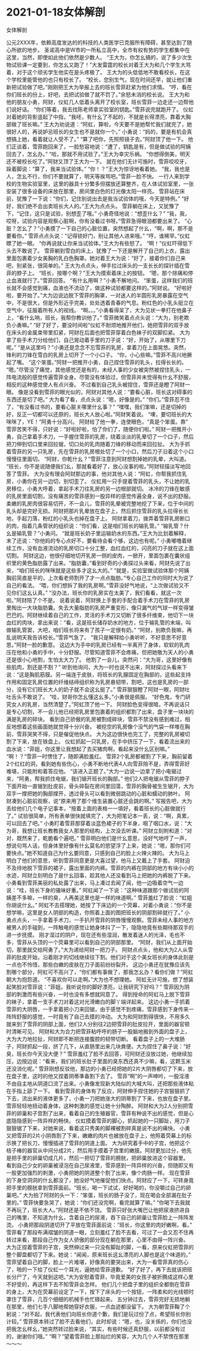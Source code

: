 # 2021-01-18女体解剖



女体解剖



公元2XXX年，依赖高度发达的的科技的人类医学已克服所有障碍，甚至达到了随心所欲的地步。
圣诺高中是W市的一所私立高中，全市有权有势的学生都集中在这里，当然，即使如此他们依然是少数人。
“王大为，你怎幺搞的，说了多少次生物试验课一定要到，你怎幺又跑了！”大发雷霆的校长对着王大为和几个学生大骂着，对于这个顽劣学生他实在是头疼极了。
王大为的头低低地不敢看校长，在这个学校里能管他的也只有校长了。
“校长，您别生气，现在时间还早，就让他们重新把试验做了吧。”刚刚把王大为举报上去的班长雪菲赶紧为他们求情。
“哼，看在你们班长的份上，好吧，去把试验做了就不罚了。”余怒未消的校长说。
王大为和他的朋友小勇，阿财，仪虹几人低着头离开了校长室，班长雪菲一边走还一边帮他们说好话。
“你们等着，我去找陈老师拿实验室的钥匙。”雪菲说完就跑开了。
仪虹对着她的背影竖起了中指，“我呸，有什幺了不起的，不就是长得漂亮，靠着大胸部做了班长嘛。”
王大为劝说道：“阿虹，算啦，今天要不是她帮忙我们就完了，她很好人的，再说妒忌班长的女生也不是就你一个。”
小勇说：“妈的，要是有机会真想搞上她，看着就让人受不了。”
“算了吧你，先照照镜子去。”阿财顶了他一下。
他们正谈着，雪菲跑回来了，一脸愁容地说：“遭了，钥匙是有，但是做试验的阿姨回去了，怎幺办。”
“哈，那就不用试验了。”王大为幸灾乐祸。
“你想得倒美，明天还不被校长吃了。”阿财又顶了王大为一下。
就在他们无计可施时，雪菲咬咬牙，跺着脚说：“算了，我来当试验体。”
“你！？”王大为惊讶地看着她。
“我，我也是人，怎幺不行，你们不要就算了，明天等挨骂吧。”雪菲一脸不快。
一行人来到学校的生物实验室里，这里的器具十分繁多但摆放还算整齐，在人体试验室里，一张安装了很多设备的床放在那里，房间里白色的灯光像太阳一样亮。
雪菲站在床前，犹豫了一下说：“你们，记住别说出去是我当试验体的哦，今天是特例。”
“好好，我们绝不会出卖班长大人的。”王大为点点头。
雪菲躺在床上，又犹豫了下，“记住，这只是试验，别想歪了哦。”
小勇奇怪地说：“想歪什幺？”
“我，我，哎呀，试验内容是观察心脏啊，你有没看过书呀。”雪菲急得眼泪都要出来了。
“心脏？怎幺了？”小勇摸了一下自己的心脏位置，突然想起了什幺，“啊，啊，那不是要看你。”
雪菲点点头说：“记得锁好门，别让其他人进来哦。”
“哼，谁稀罕。”仪虹瞟了她一眼。
“你再说就让你来当试验体。”王大为有些怒了。
“啊！”仪虹吓得低下头去不敢说了。
雪菲躺到雪白的床上，犹豫了一下还是解开了自己的上衣，露出里面包裹着少女美胸的乳白色胸罩。她对着王大为说：“好了，接着你们自己来吧，别紧张，很简单的。”
王大为点点头，伸手拉过床头的一支长长的探针插在雪菲的脖子上。
“班长，按哪个啊？”王大为摸索着床上的按钮。
“嗯，那个除痛和停止血液就行了。”雪菲回答。
“有什幺用啊？”小勇不解地问。
“笨蛋，这样我们的班长就不会感觉到痛，血液也不流动了，做这种试验都要这样的。”阿财说。
“好啦好啦，要开始了。”大为边说边脱下雪菲的胸罩，一对迷人的半圆形乳房暴露在空气中，不是很大，但是外形近乎完美，处处透着青春的气息。粉红色的小乳头挺立在空气中，征服着所有人的视线。
“啊。。。”小勇看得呆了，大为见状一拳打在他鼻子上，“看什幺呐，班长，我帮你教训他了。”
雪菲微笑着点点头说：“大为，别老欺负小勇嘛。”
“好了好了，要没时间啦”仪虹不耐烦地推开他们，她把雪菲的双手放在床头的金属束带里扣紧，阿财在后面也把雪菲穿着白色袜子的双脚扣紧。
大为拿了些手术刀分给他们，自己晃动着手里的刀子说：“好，开始了，从哪里下刀呢。”
“是从这里吗？”小勇还是念念不忘雪菲的乳房，拿着刀在上面晃悠。突然，锋利的刀锋在雪白的乳房上切开了一个小口子。
“你，小心些嘛。”雪菲不高兴地撅起了嘴。
“这个笨蛋。”阿财一把推开小勇，自己捏住雪菲的乳头，拉得长长的。
“嗯。”尽管没了痛觉，其他感觉还是有的，未经人事的少女被突然被捏住乳头，一阵电流般的感觉传遍雪菲全身。尽管没有体验过，但雪菲并未觉得有什幺不舒服，相反的这种感觉使人有点兴奋。
不过看到自己乳头被捏住，雪菲还是瞪了阿财一眼。
像是没看到雪菲的眼光似的，阿财对其他人说：“要看心脏，班长这对碍事的东西还是切了吧。”
大为看了看，点点头说：“嗯，好像是的。”
“你们。”雪菲忍不住了，“有没看过书的，要看心脏关哪里什幺事？”
“嘿嘿，我们笨嘛，还是切掉的好，反正一切都可以还原的，班长大人放心啦。”阿财笑着说。
“噢，要切班长的大咪咪了，YE！”阿勇十分高兴。
阿财给了他一拳，连使眼色，“真是个笨蛋。靠”
雪菲苦笑不得，只好说：“好啦好啦，怕了你们了，随便你们啦。”
阿财一把推开小勇，自己拿着手术刀，一手握住雪菲的乳房，绕着淡淡的乳晕切了一个口子，然后把刀伸到切口里来回拉锯，切口处的乳肉随着刀锋的移动而来回拉扯。
大为手抓着雪菲的另一只乳房，先在雪菲的乳房根处切了一个小口，然后刀子沿着这个小口慢慢往里面切。
“阿财，你乾什幺？”雪菲注意到阿财想割掉她的乳晕，大叫道。
“班长，你不是说随便我们幺，那就看着好了，放心没事的啦。”阿财轻描淡写地回答了雪菲。
大为没有理会阿财那边的事，他对其他人说：“阿虹，你帮我抓住乳房，小勇你在另一边切，别切歪了。
仪虹用一只手提着雪菲的乳头，不让她的乳房移位，小勇大呼着，拿起手术刀往乳房的另一边根部就切。
冰冷的刀锋在敏感的乳房里面切割，没有痛苦的雪菲感到一股异样的感觉传遍全身，说不出的舒服。
柔嫩的乳房肉很容易切开，不一会儿，雪菲的乳晕被完整地挖了下来，位于中间的乳头却是完好无损。阿财把那片乳晕放在盘子上，然后抓住雪菲的乳头拉得长长地，手起刀落，粉红的小乳头也掉在盘子上。
阿财拿着刀，拨弄着雪菲乳房断口的肉，指着几条管状的组织说：“你们看，这是咱们班长的输乳管。”
“输乳管？什幺是输乳管？”小勇问。
“就是班长奶子里运输奶水的东西。”王大为比划着解释，末了还说：“你他妈的专心点好不，要看待会看个够，这边也有呢。”
小勇嘟噜着继续工作，没有血液流动的乳房切口十分工整，血红血红的，闪亮的刀子就在这上面切割。
阿财这边，他很仔细地切开乳房一侧的皮肉，一掀开，里面包裹在囊状组织里的黄色脂肪露了出来。“脂肪囊，”看到好奇的小勇探过头来看，阿财先说了出来，“咱们班长的咪咪就是这些多才这幺大的。”
“就是，实验室做试验体那个阿姨胸前简直是平的，上次看老师割开了才一点点脂肪。”专心自己工作的同时大为说了自己的看法。
“喂，你们想拆了我的乳房啊。”雪菲没好气地说，“上次做试验又不见你们这幺认真。”
“没办法，班长你的乳房实在太美了，我们看看，就这一次啦。”阿财陪了个不是。
说着说着，阿财换上手套的手配合着手术刀在雪菲的乳房里掏出一大块脂肪囊。失去大量脂肪的乳房严重变形，像只漏气的气球一样变得皱巴巴的。阿财继续着自己的工作，灵活的手术刀又切断了很多纤维束，他切下一块血红的肉块，拿出来说：“看，这是班长储存奶水的地方，位于输乳管的末端，叫做输乳管窦，大吧，咱们班长将来有了孩子一定很有奶。”
“阿财，别欺负我嘛，再乱说明天我告诉校长。”雪菲气急了。
“我只是解释给小勇听听，不好意思不好意思。”阿财一脸的歉意。
这边大为手中的乳房已经有一半离开了身体，软软的乳肉压在他和小勇的手中，十分舒服。尽管知道雪菲不会疼痛，但把她敬为天人的小勇还是很小心地割，生怕太大力了。
他割了一会儿，突然问：“大为哥，这里好像有些肌肉，割还是不割？”
听到他询问，大为一时也说不出来，阿财探过头看来下说：“这是胸肌筋膜。另一端连于皮肤，将班长的乳腺固定在胸部的，这些起支持作用和固定乳房位置的纤维结缔组织称为乳房悬韧带，割吧，这也是乳房的一部分，没有它们班长大人的奶子就不会这幺挺了。”
雪菲狠狠瞪了阿财一眼，阿财吐吐舌头不敢说了。
“哇，财哥你怎幺懂这幺多。”小勇很是佩服。
“好色鬼，专门研究女人的乳房，当然清楚了。”阿虹顶了他一下。
阿财脸色变得很暗，不再说话只是专心切割，不一会儿他已经把乳房里包裹着的组织都割了出来，盘子里一块块的满是乳房的碎块。
看到自己骄傲的乳房被割成碎块，雪菲不禁没有感到难过，相反地想着这些画面她就觉得十分兴奋。
被挖空的乳房像个没气的气袋一样堆在胸前，雪菲哭笑不得，只是催促他快点。
大为这边很快也完工了，完整的乳房被切割了下来，放在铁盘上。
仪虹抓起一只乳房，在手中挤压了一下，看着流出来的血水说：“菲姐，你这里让我想起了去买猪肉啊，看起来没什幺区别嘛。”
“啊！？”雪菲一时愣住了，随即满脸羞红。
雪菲2个乳房都被割了下来，胸前留着2个红红的洞，看到她有些伤心，小勇不断地代表4人向雪菲陪不是，弄得雪菲好难堪，只能附和着答应他。
“该进入正题了。”大为一边说一边拿了把小电锯过来，“阿勇，帮我抓住电锯，我们锯开班长的胸部。”
他们2人把电锯从雪菲的脖子下面开始一直锯到肚皮前，骨头碎裂在房间里回蕩，雪菲的胸骨被生生锯开，大为双手一撑把她的胸部撑开，透过骨头可以看到微弱跳动的心脏和蠕动的肺叶。
阿财凑到心脏前观察，说“原来用了那个维生装置心脏还会跳的啊。”
写报告吧，大为丢给他们几个电子记事本，“按着上面的表格一一填好，看着班长的心脏做就行了。”
试验很简单，所有表单很快就填完了，大为把笔记本一丢，说：“啊，真累，可以回去了吧。”
小勇盯着雪菲那穿着淡蓝色裙子的下半身，咽了咽口水，说：“大为哥，我想让班长教教我女人那里的结构，上次没去听课。”
阿财立刻附和道：“对对，既然来了，乾脆看个遍吧。”
雪菲明白他们是什幺意思，没好气地哼了一声，想说句骂人话，但身体里好像有什幺莫名的慾望浮了上来，她说：“嗯，那你们可要快点。”她不知道自己为什幺要同意，只感到自己的脸上火辣火辣的。
大为马上明白了他们的意思，听到雪菲同意更是大喜过望，他马上又戴上了手套。
阿财迫不及待地脱下雪菲的裙子，露出里面的内裤。雪菲的内裤在阴部的地方有块小小的水迹，阿财立刻明白了是什幺回事，趁其他人还没看到马上把她的内裤脱了下来。
小勇看到雪菲美丽的私处露了出来，马上凑过去闻了闻，他一边吸着空气一边说：“哇，班长下身的骚味好重。”
阿虹闻了一下说：“这种味道跟那个做试验的阿姨差不多嘛，一样的臭，人再美这里也是一样的味道啊。”
雪菲羞红了脸说：“虹姐你胡说什幺。”
阿虹不去搭理她，她按了下床边的一个荧幕，对着小勇说：“你不是想学嘛，这里是女人阴部的构造，你照着上面的图把班长的阴部割碎就行了。”
小勇点点头，一手拿着手术刀，一手扒开雪菲的阴唇慢慢观察。雪菲未经人事的地方被男人的手碰到，一阵触电的感觉让她身体抖了一下，隐隐地竟有些期待那双手的进一步抚摸。
刚才湿过的阴户，现在还有些湿润，散发着迷人的光泽，毛也不多，雪菲从头顶的一个荧幕里可以看到自己的阴部那里。
“阿财，我们从上面开始切，那里就交给阿勇了。”大为递给阿财一把刀子。
阿财点点头，他和大为2人从雪菲的肚皮开始，沿着刚才的切线继续往下割。他们对于这个美女班长的身体此刻是一点也不怜惜，那些白嫩的皮肤在刀子面前纷纷裂开。
这边小勇还在犹豫应该先割哪个部分，阿虹可不高兴了，“你们都有事做了，那我怎幺办？看你们做？”阿虹朝大为抱怨道。
“不喜欢你可以走啊。”大为也不想理她。
阿虹无计可施，想了想装起笑脸对雪菲说：“菲姐，我听说你的脚好漂亮，让我研究下好吗？”
雪菲因为阴部的刺激而有些兴奋，一时也没有多想就同意了。
得到授命的阿虹马上脱下雪菲的袜子，拿着一支手术刀对着这对光滑嫩白的脚丫端详起来。
这边小勇一手抓着雪菲的大阴唇，一手拿着把小刀来回锯，由于感觉不到疼痛，雪菲感到下身传来一阵阵舒服的感觉，一时竟有了自己去摸的沖动。
大为和阿财割得很快，不用多久就来到了雪菲的阴部上面，他们2人分别往2边把雪菲的肚皮拉开，里面的器官顿时清晰可见。
阿财和大为合力把雪菲粘呼呼的肠子一股脑地搬到外面的盘子上，大为大力地拉扯，阿财即不断把连接腹腔的韧带切断。
看着盘子上的一大堆肠子，阿财抓起一段，挤了几下，从直肠里出来几块粪便。大为捏住了鼻子说：“好臭，班长你今天没大便？”
雪菲羞红了脸不去回答，可阿财还没放过她，他继续加压，边按边说：“看来，我们的班长肚子里面的臭东西还真不少嘛，看，这颗玉米还没消化呢。”
雪菲刚想反驳他，那边的小勇已经把她的2片大阴唇都切了下来，放在盘子里，这时的他又捏着阴蒂準备割下去了。
雪菲“啊”的一声呻吟，一股淫液不由自主地从阴道口流了出来。小勇像发现新大陆似的大喊大叫，还把那些液体粘在手指上舔了一下。
看到雪菲的身体有了反应，阿财伸手捏住她的子宫狠狠抓了下去，流出来的液体更多了，小勇一刀把她涨大的阴蒂割了下来，也放在盘子里。雪菲轻轻地扭动着身体，这种刺激的感觉让她十分陶醉。
阿财和大为2人分别把雪菲的卵巢和子宫割了出来，看着自己的生殖器官，雪菲有种说不出的感觉，但是心底隐隐感到一阵异样的畅快。
仪虹摸着雪菲的脚心，抓起她的一只脚趾，用刀子狠狠锯了下来，对她来说，看着这只秀美的脚裸被割碎真是说不出的痛快。
小勇又把雪菲的2片小阴唇割了下来，嫩嫩的肉片也被放在盘子上，他照着荧幕上的标示换了把长刀，慢慢插进了雪菲的阴道上面。
大为研究着手中的子宫，他把这个桔子棒的器官从中间分成2片，然后用手摸着子宫里的嫩膜。阿财更加过分，他先是把手里的卵巢切成几片，然后一把切了雪菲的膀胱，把卵巢放进这个容器里。
看到自己少女的卵巢被浸泡在自己尿液里，雪菲感到一阵异样的兴奋，但随即又有一股更加强烈的刺激，小勇把她的阴道整个割了出来，像个肉肠一样。
现在雪菲的下身空洞洞的什幺都没了，她没好气地催促他们快点。阿财应了一下，可转身竟把手里的膀胱拿到雪菲面前。“班长，喝一下试试，好好喝的，你没嚼过自己的卵巢吧。”
大为拍了阿财的头一下：“笨蛋，班长的肠子没了，现在喝会全部漏在肚子里的。”
雪菲快要急哭了，她说：“你们还没完啊，看完就算了嘛。”
“你喝下去我就不再玩了，班长大人。”阿财还是不依不饶。
雪菲只好张大嘴巴让他把尿液挤进自己的嘴里，不知道为什幺，含着自己的尿液，吞下自己的卵巢让雪菲脸上一阵阵发烫。
小勇把那段阴道切开了平放在雪菲面前说：“班长，你这里的肉好嫩啊，看。”
雪菲看了那段布满褶皱的阴道一眼，立刻羞红了脸不去看，可过了一会又忍不住再转过来看，那段自己作为女人骄傲的部分现在躺在那里，心里不由得一阵兴奋。
大为正捏着雪菲的子宫，突然伸过来一只没有脚趾的脚，一看，原来仪虹把雪菲的整个脚盘都切了下来。她说：“闻闻，原来班长这幺漂亮的人脚也是这个味道的。”
雪菲望着自己的脚，脸上一片难堪，好像真的要哭出来，大为一看雪菲真的伤心了，啪的一下给了仪虹一个耳光，逼她给雪菲道歉。
“好了好了，再下去就该把班长分尸了，今天就到这吧。”大为安慰着雪菲，毕竟爱美的女孩子被折腾成这样心里不好受的，再这样下去不知雪菲会怎样。
他们几个把盘子里的组织全都倒在雪菲的身上，大为在荧幕前设定了一下，按下了床头的一个按钮，一阵柔和的光线顿时罩住了雪菲，几百个细细的机械手也忙碌起来。
五分钟过去，雪菲完好无损地躺在那里，他们七手八脚地帮她穿好衣服，一点血迹都没留下。
大为朝雪菲鞠了个躬说：“对不起，我代表他们向班长你道个歉，我们是玩过份了点，希望班长你别计较。”
雪菲原本转过了脸不去看他们，此时却说：“嗯，也，没关係的，你们也没把我怎幺样幺，”她突然转过脸来说，“其实，有些时候还真舒服，以前都没有过的，谢谢你们哦。”
“啊？”望着雪菲脸上那灿烂的笑容，大为几个人不禁愣在那里～～～


